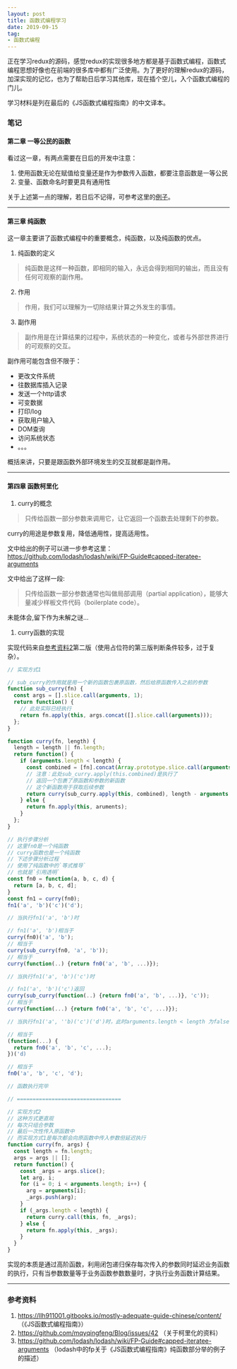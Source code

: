 ```yaml
---
layout: post
title: 函数式编程学习
date: 2019-09-15
tag: 
- 函数式编程
---
```


正在学习redux的源码，感觉redux的实现很多地方都是基于函数式编程，函数式编程思想好像也在前端的很多库中都有广泛使用。为了更好的理解redux的源码，加深实现的记忆，也为了帮助日后学习其他库，现在插个空儿，入个函数式编程的门儿。

学习材料是列在最后的《JS函数式编程指南》的中文译本。

<!-- more -->

### 笔记

#### 第二章 一等公民的函数

看过这一章，有两点需要在日后的开发中注意：

1. 使用函数无论在赋值给变量还是作为参数传入函数，都要注意函数是一等公民
2. 变量、函数命名时要更具有通用性

关于上述第一点的理解，若日后不记得，可参考这里的[例子](https://llh911001.gitbooks.io/mostly-adequate-guide-chinese/content/ch2.html#%E4%B8%BA%E4%BD%95%E9%92%9F%E7%88%B1%E4%B8%80%E7%AD%89%E5%85%AC%E6%B0%91)。

---

#### 第三章 纯函数

这一章主要讲了函数式编程中的重要概念，纯函数，以及纯函数的优点。

<!-- TODO 这里可以把之前看的redux中关于纯函数的使用放进来 -->

1. 纯函数的定义

> 纯函数是这样一种函数，即相同的输入，永远会得到相同的输出，而且没有任何可观察的副作用。

2. 作用

> 作用，我们可以理解为一切除结果计算之外发生的事情。

3. 副作用

> 副作用是在计算结果的过程中，系统状态的一种变化，或者与外部世界进行的可观察的交互。

副作用可能包含但不限于：

  - 更改文件系统
  - 往数据库插入记录
  - 发送一个http请求
  - 可变数据
  - 打印/log
  - 获取用户输入
  - DOM查询
  - 访问系统状态
  - 。。。

概括来讲，只要是跟函数外部环境发生的交互就都是副作用。

---

#### 第四章 函数柯里化

1. curry的概念

> 只传给函数一部分参数来调用它，让它返回一个函数去处理剩下的参数。

curry的用途是参数复用，降低通用性，提高适用性。

<!-- TODO 再看下这个 -->
文中给出的例子可以进一步参考这里：https://github.com/lodash/lodash/wiki/FP-Guide#capped-iteratee-arguments

文中给出了这样一段:

> 只传给函数一部分参数通常也叫做局部调用（partial application），能够大量减少样板文件代码（boilerplate code）。

未能体会,留下作为未解之谜...

1. curry函数的实现

实现代码来自[参考资料2](https://github.com/mqyqingfeng/Blog/issues/42)第二版（使用占位符的第三版判断条件较多，过于复杂）。

```js
// 实现方式1

// sub_curry的作用就是用一个新的函数包裹原函数，然后给原函数传入之前的参数
function sub_curry(fn) {
  const args = [].slice.call(arguments, 1);
  return function() {
    // 此处实际已经执行
    return fn.apply(this, args.concat([].slice.call(arguments)));
  };
}

function curry(fn, length) {
  length = length || fn.length;
  return function() {
    if (arguments.length < length) {
      const combined = [fn].concat(Array.prototype.slice.call(arguments));
      // 注意：此处sub_curry.apply(this.combined)是执行了
      // 返回一个包裹了原函数和参数的新函数
      // 这个新函数用于获取后续参数
      return curry(sub_curry.apply(this, combined), length - arguments.length);
    } else {
      return fn.apply(this, aruments);
    }
  };
}

// 执行步骤分析
// 这里fn0是一个纯函数
// curry函数也是一个纯函数
// 下述步骤分析过程
// 使用了纯函数中的`等式推导`
// 也就是`引用透明`
const fn0 = function(a, b, c, d) {
  return [a, b, c, d];
}
const fn1 = curry(fn0);
fn1('a', 'b')('c')('d');

// 当执行fn1('a', 'b')时

// fn1('a', 'b')相当于
curry(fn0)('a', 'b');
// 相当于
curry(sub_curry(fn0, 'a', 'b'));
// 相当于
curry(function(..) {return fn0('a', 'b', ...)});

// 当执行fn1('a', 'b')('c')时

// fn1('a', 'b')('c')返回
curry(sub_curry(function(..) {return fn0('a', 'b', ...)}, 'c'));
// 相当于
curry(function(...) {return fn0('a', 'b', 'c', ...)});

// 当执行fn1('a', ''b)('c')('d')时，此时arguments.length < length 为false，执行fn(arguments)

// 相当于
(function(...) {
  return fn0('a', 'b', 'c', ...);
})('d)

// 相当于
fn0('a', 'b', 'c', 'd');

// 函数执行完毕

// =================================

// 实现方式2
// 这种方式更直观
// 每次只组合参数
// 最后一次性传入原函数中
// 而实现方式1是每次都会向原函数中传入参数但延迟执行
function curry(fn, args) {
  const length = fn.length;
  args = args || [];
  return function() {
    const _args = args.slice();
    let arg, i;
    for (i = 0; i < arguments.length; i++) {
      arg = arguments[i];
      _args.push(arg);
    }
    if (_args.length < length) {
      return curry.call(this, fn, _args);
    } else {
      return fn.apply(this, _args);
    }
  }
}

```

实现的本质是通过高阶函数，利用闭包递归保存每次传入的参数同时延迟业务函数的执行，只有当参数数量等于业务函数参数数量时，才执行业务函数计算结果。

---

### 参考资料

1. https://llh911001.gitbooks.io/mostly-adequate-guide-chinese/content/ （《JS函数式编程指南》）
2. https://github.com/mqyqingfeng/Blog/issues/42 （关于柯里化的资料）
3. https://github.com/lodash/lodash/wiki/FP-Guide#capped-iteratee-arguments （lodash中的fp关于《JS函数式编程指南》纯函数部分举的例子的描述）